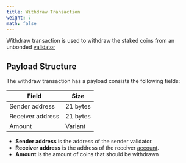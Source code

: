 ```yaml
---
title: Withdraw Transaction
weight: 7
math: false
---
```


Withdraw transaction is used to withdraw the staked coins from an unbonded
[validator](/protocol/blockchain/validator/)

## Payload Structure

The withdraw transaction has a payload consists the following fields:

| Field            | Size     |
| ---------------- | -------- |
| Sender address   | 21 bytes |
| Receiver address | 21 bytes |
| Amount           | Variant  |

- **Sender address** is the address of the sender validator.
- **Receiver address** is the address of the receiver [account](/protocol/blockchain/account/).
- **Amount** is the amount of coins that should be withdrawn
